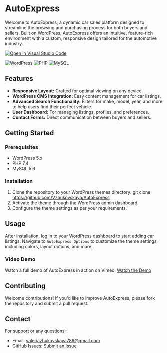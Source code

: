 # AutoExpress

Welcome to AutoExpress, a dynamic car sales platform designed to streamline the browsing and purchasing process for both buyers and sellers. Built on WordPress, AutoExpress offers an intuitive,
feature-rich environment with a custom, responsive design tailored for the automotive industry.

[![Open in Visual Studio Code](https://img.shields.io/static/v1?logo=visualstudiocode&label=&message=Open%20in%20Visual%20Studio%20Code&labelColor=2c2c32&color=007acc&logoColor=007acc)](https://open.vscode.dev/Vzhukovskaya/AutoExpress) 

![WordPress](https://img.shields.io/static/v1?logo=wordpress&label=&message=WordPress&color=21759b&logoColor=white) ![PHP](https://img.shields.io/static/v1?logo=php&label=&message=PHP&color=777bb4&logoColor=white) ![MySQL](https://img.shields.io/static/v1?logo=mysql&label=&message=MySQL&color=4479A1&logoColor=white)
## Features

- **Responsive Layout:** Crafted for optimal viewing on any device.
- **WordPress CMS Integration:** Easy content management for car listings.
- **Advanced Search Functionality:** Filters for make, model, year, and more to help users find their perfect vehicle.
- **User Dashboard:** For managing listings, profiles, and preferences.
- **Contact Forms:** Direct communication between buyers and sellers.

## Getting Started

### Prerequisites

- WordPress 5.x
- PHP 7.4
- MySQL 5.6

### Installation

1. Clone the repository to your WordPress themes directory:
git clone https://github.com/Vzhukovskaya/AutoExpress
2. Activate the theme through the WordPress admin dashboard.
3. Configure the theme settings as per your requirements.

## Usage

After installation, log in to your WordPress dashboard to start adding car listings.
Navigate to `AutoExpress Options` to customize the theme settings, including colors, layout options, and more.


### Video Demo

Watch a full demo of AutoExpress in action on Vimeo: [Watch the Demo](https://vimeo.com/908848663?share=copy)

## Contributing

Welcome contributions! 
If you'd like to improve AutoExpress, please fork the repository and submit a pull request.

## Contact

For support or any questions:
- Email: valeriazhukovskaya789@gmail.com
- GitHub Issues: [Submit an Issue](https://github.com/Vzhukovskaya/AutoExpress/)
